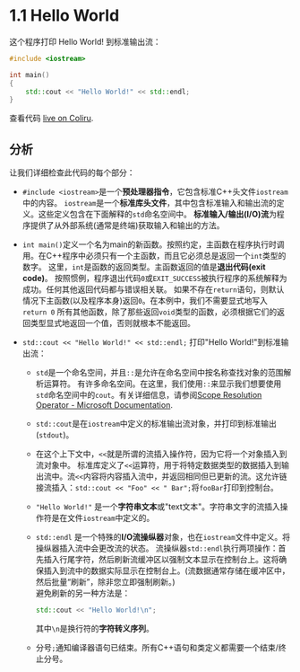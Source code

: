 # 1.1 Hello World

这个程序打印 Hello World! 到标准输出流：

```cpp
#include <iostream>

int main()
{
    std::cout << "Hello World!" << std::endl;
}
```

查看代码 [live on Coliru](http://coliru.stacked-crooked.com/a/ba766ad8ca2fae56).

## 分析

让我们详细检查此代码的每个部分：

- `#include <iostream>`是一个**预处理器指令**，它包含标准C++头文件`iostream`中的内容。
  `iostream`是一个**标准库头文件**，其中包含标准输入和输出流的定义。这些定义包含在下面解释的`std`命名空间中。
  **标准输入/输出(I/O)流**为程序提供了从外部系统(通常是终端)获取输入和输出的方法。

- `int main()`定义一个名为main的新函数。按照约定，主函数在程序执行时调用。在C++程序中必须只有一个主函数，而且它必须总是返回一个`int`类型的数字。
  这里，`int`是函数的返回类型。主函数返回的值是**退出代码(exit code)**。
  按照惯例，程序退出代码`0`或`EXIT_SUCCESS`被执行程序的系统解释为成功。任何其他返回代码都与错误相关联。
  如果不存在`return`语句，则默认情况下主函数(以及程序本身)返回`0`。在本例中，我们不需要显式地写入` return 0`
  所有其他函数，除了那些返回`void`类型的函数，必须根据它们的返回类型显式地返回一个值，否则就根本不能返回。

- `std::cout << "Hello World!" << std::endl;` 打印"Hello World!"到标准输出流：
  - `std`是一个命名空间，并且`::`是允许在命名空间中按名称查找对象的范围解析运算符。
    有许多命名空间。在这里，我们使用`::`来显示我们想要使用`std`命名空间中的`cout`。有关详细信息，请参阅[Scope Resolution Operator - Microsoft Documentation](https://docs.microsoft.com/en-us/cpp/cpp/scope-resolution-operator).

  - `std::cout`是在`iostream`中定义的标准输出流对象，并打印到标准输出(`stdout`)。

  - 在这个上下文中，`<<`就是所谓的流插入操作符，因为它将一个对象插入到流对象中。
    标准库定义了`<<`运算符，用于将特定数据类型的数据插入到输出流中。流`<<`内容将内容插入流中，并返回相同但已更新的流。这允许链接流插入：`std::cout << "Foo" << " Bar";`将`fooBar`打印到控制台。

  - `"Hello World!"` 是一个**字符串文本**或"text文本"。字符串文字的流插入操作符是在文件`iostream`中定义的。

  - `std::endl` 是一个特殊的**I/O流操纵器**对象，也在`iostream`文件中定义。将操纵器插入流中会更改流的状态。
    流操纵器`std::endl`执行两项操作：首先插入行尾字符，然后刷新流缓冲区以强制文本显示在控制台上。这将确保插入到流中的数据实际显示在控制台上。(流数据通常存储在缓冲区中，然后批量“刷新”，除非您立即强制刷新。)  
    避免刷新的另一种方法是：

    ```cpp
    std::cout << "Hello World!\n";
    ```

    其中`\n`是换行符的**字符转义序列**。

  - 分号`;`通知编译器语句已结束。所有C++语句和类定义都需要一个结束/终止分号。
